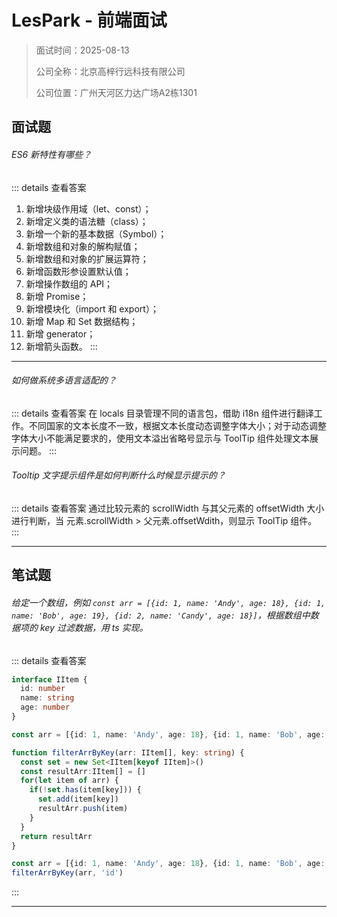 # LesPark - 前端面试

> 面试时间：2025-08-13
>
> 公司全称：北京高梓行远科技有限公司
>
> 公司位置：广州天河区力达广场A2栋1301

## 面试题

###### ES6 新特性有哪些？

::: details 查看答案
1. 新增块级作用域（let、const）；
2. 新增定义类的语法糖（class）；
3. 新增一个新的基本数据（Symbol）；
4. 新增数组和对象的解构赋值； 
5. 新增数组和对象的扩展运算符；
6. 新增函数形参设置默认值；
7. 新增操作数组的 API；
8. 新增 Promise；
9. 新增模块化（import 和 export）；
10. 新增 Map 和 Set 数据结构；
11. 新增 generator；
12. 新增箭头函数。
:::

---

###### 如何做系统多语言适配的？

::: details 查看答案
在 locals 目录管理不同的语言包，借助 i18n 组件进行翻译工作。不同国家的文本长度不一致，根据文本长度动态调整字体大小；对于动态调整字体大小不能满足要求的，使用文本溢出省略号显示与 ToolTip 组件处理文本展示问题。
:::

###### Tooltip 文字提示组件是如何判断什么时候显示提示的？

::: details 查看答案
通过比较元素的 scrollWidth 与其父元素的 offsetWidth 大小进行判断，当 元素.scrollWidth > 父元素.offsetWdith，则显示 ToolTip 组件。
:::

---



## 笔试题

###### 给定一个数组，例如 `const arr = [{id: 1, name: 'Andy', age: 18}, {id: 1, name: 'Bob', age: 19}, {id: 2, name: 'Candy', age: 18}]`，根据数组中数据项的 key 过滤数据，用 ts 实现。

::: details 查看答案
```typescript
interface IItem {
  id: number
  name: string
  age: number
}

const arr = [{id: 1, name: 'Andy', age: 18}, {id: 1, name: 'Bob', age: 19}, {id: 2, name: 'Candy', age: 18}]

function filterArrByKey(arr: IItem[], key: string) {
  const set = new Set<IItem[keyof IItem]>()
  const resultArr:IItem[] = []
  for(let item of arr) {
    if(!set.has(item[key])) {
      set.add(item[key])
      resultArr.push(item)
    }
  }
  return resultArr
}

const arr = [{id: 1, name: 'Andy', age: 18}, {id: 1, name: 'Bob', age: 19}, {id: 2, name: 'Candy', age: 18}]
filterArrByKey(arr, 'id')
```
:::

---
